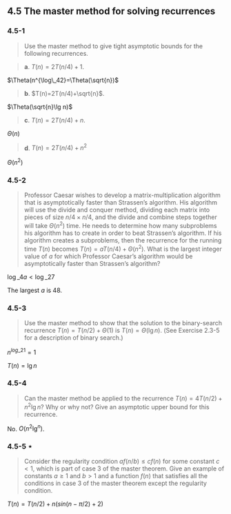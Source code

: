 ## 4.5 The master method for solving recurrences

### 4.5-1

> Use the master method to give tight asymptotic bounds for the following recurrences.

> __a__. $T(n)=2T(n/4)+1$.

$\Theta(n^{\log\_42}=\Theta(\sqrt{n})$

> __b__. $T(n)=2T(n/4)+\sqrt{n}$.

$\Theta(\sqrt{n}\lg n)$

> __c__. $T(n)=2T(n/4)+n$.

$\Theta(n)$

> __d__. $T(n)=2T(n/4)+n^2$

$\Theta(n^2)$

### 4.5-2

> Professor Caesar wishes to develop a matrix-multiplication algorithm that is asymptotically faster than Strassen’s algorithm. His algorithm will use the divide and conquer method, dividing each matrix into pieces of size $n/4\times n/4$, and the divide and combine steps together will take $\Theta(n^2)$ time. He needs to determine how many subproblems his algorithm has to create in order to beat Strassen’s algorithm. If his algorithm creates a subproblems, then the recurrence for the running time $T(n)$ becomes $T(n)=aT(n/4)+\Theta(n^2)$. What is the largest integer value of $a$ for which Professor Caesar’s algorithm would be asymptotically faster than Strassen’s algorithm?

$\log\_4a<\log\_27$

The largest $a$ is 48.

### 4.5-3

> Use the master method to show that the solution to the binary-search recurrence $T(n)=T(n/2)+\Theta(1)$ is $T(n)=\Theta(\lg n)$. (See Exercise 2.3-5 for a description of binary search.)

$n^{log\_21}=1$

$T(n)=\lg n$

### 4.5-4

> Can the master method be applied to the recurrence $T(n)=4T(n/2)+n^2\lg n$? Why or why not? Give an asymptotic upper bound for this recurrence.

No. $O(n^2\lg^n)$.

### 4.5-5 $\star$

> Consider the regularity condition $af(n/b) \le cf(n)$ for some constant $c < 1$, which is part of case 3 of the master theorem. Give an example of constants $a \ge 1$ and $b > 1$ and a function $f(n)$ that satisfies all the conditions in case 3 of the master theorem except the regularity condition.

$T(n)=T(n/2)+n(sin(n-\pi/2)+2)$
